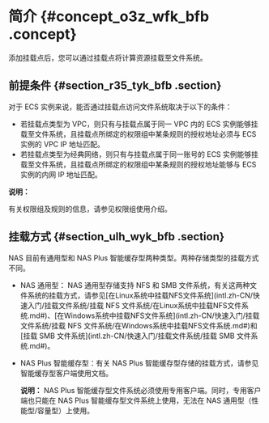 # 简介 {#concept_o3z_wfk_bfb .concept}

添加挂载点后，您可以通过挂载点将计算资源挂载至文件系统。

## 前提条件 {#section_r35_tyk_bfb .section}

对于 ECS 实例来说，能否通过挂载点访问文件系统取决于以下的条件：

-   若挂载点类型为 VPC，则只有与挂载点属于同一 VPC 内的 ECS 实例能够挂载至文件系统，且挂载点所绑定的权限组中某条规则的授权地址必须与 ECS 实例的 VPC IP 地址匹配。
-   若挂载点类型为经典网络，则只有与挂载点属于同一账号的 ECS 实例能够挂载至文件系统，且挂载点所绑定的权限组中某条规则的授权地址能够与 ECS 实例的内网 IP 地址匹配。

**说明：** 

有关权限组及规则的信息，请参见权限组使用介绍。

## 挂载方式 {#section_ulh_wyk_bfb .section}

NAS 目前有通用型和 NAS Plus 智能缓存型两种类型。两种存储类型的挂载方式不同。

-   NAS 通用型： NAS 通用型存储支持 NFS 和 SMB 文件系统，有关这两种文件系统的挂载方式，请参见[在Linux系统中挂载NFS文件系统](intl.zh-CN/快速入门/挂载文件系统/挂载 NFS 文件系统/在Linux系统中挂载NFS文件系统.md#)、[在Windows系统中挂载NFS文件系统](intl.zh-CN/快速入门/挂载文件系统/挂载 NFS 文件系统/在Windows系统中挂载NFS文件系统.md#)和[挂载 SMB 文件系统](intl.zh-CN/快速入门/挂载文件系统/挂载 SMB 文件系统.md#)。
-   NAS Plus 智能缓存型：有关 NAS Plus 智能缓存型存储的挂载方式，请参见智能缓存型客户端使用文档。

    **说明：** NAS Plus 智能缓存型文件系统必须使用专用客户端。同时，专用客户端也只能在 NAS Plus 智能缓存型文件系统上使用，无法在 NAS 通用型（性能型/容量型）上使用。


